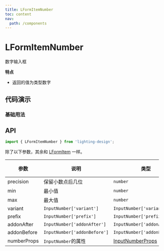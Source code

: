 ```yaml
---
title: LFormItemNumber
toc: content
nav:
  path: /components
---
```


# LFormItemNumber

数字输入框

**特点**

- 返回的值为类型数字

## 代码演示

### 基础用法

<!-- <code src='./demos/Demo2.tsx'></code> -->

## API

```ts
import { LFormItemNumber } from 'lighting-design';
```

除了以下参数，其余和 [LFormItem](/components/form-item#api) 一样。

| 参数        | 说明                         | 类型                                                                   | 默认值  |
| ----------- | ---------------------------- | ---------------------------------------------------------------------- | ------- |
| precision   | 保留小数点后几位             | `number`                                                               | `-`     |
| min         | 最小值                       | `number`                                                               | `0`     |
| max         | 最大值                       | `number`                                                               | `99999` |
| variant     | `InputNumber['variant']`     | `InputNumber['variant']`                                               | `-`     |
| prefix      | `InputNumber['prefix']`      | `InputNumber['prefix']`                                                | `-`     |
| addonAfter  | `InputNumber['addonAfter']`  | `InputNumber['addonAfter']`                                            | `-`     |
| addonBefore | `InputNumber['addonBefore']` | `InputNumber['addonBefore']`                                           | `-`     |
| numberProps | `InputNumber`的属性          | [InputNumberProps](https://ant.design/components/input-number-cn/#api) | `-`     |
